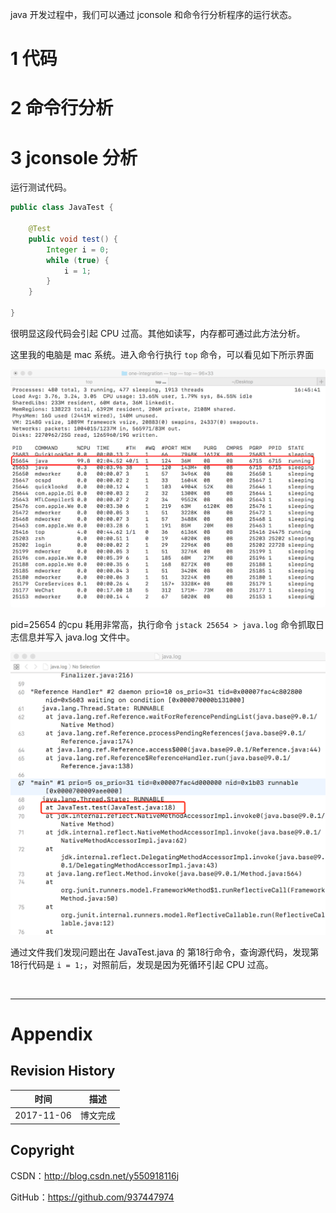 java 开发过程中，我们可以通过 jconsole 和命令行分析程序的运行状态。

# 1 代码



# 2 命令行分析

# 3 jconsole 分析

运行测试代码。

```java
public class JavaTest {

    @Test
    public void test() {
        Integer i = 0;
        while (true) {
            i = 1;
        }
    }

}
```

很明显这段代码会引起 CPU 过高。其他如读写，内存都可通过此方法分析。

这里我的电脑是 mac 系统。进入命令行执行 `top` 命令，可以看见如下所示界面

![](https://raw.githubusercontent.com/937447974/Blog/master/Resources/2017110601.png)

pid=25654 的cpu 耗用非常高，执行命令 `jstack 25654 > java.log` 命令抓取日志信息并写入 java.log 文件中。

![](https://raw.githubusercontent.com/937447974/Blog/master/Resources/2017110602.png)

通过文件我们发现问题出在 JavaTest.java 的 第18行命令，查询源代码，发现第18行代码是 `i = 1;`，对照前后，发现是因为死循环引起 CPU 过高。

&#160;

----------

# Appendix


## Revision History

| 时间 | 描述 |
| ---- | ---- |
| 2017-11-06 | 博文完成 |

## Copyright

CSDN：http://blog.csdn.net/y550918116j

GitHub：https://github.com/937447974